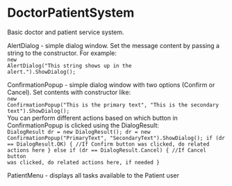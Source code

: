 # DoctorPatientSystem
Basic doctor and patient service system.


AlertDialog - simple dialog window. Set the message content by passing a string to the constructor. For example:
<br/><code>new AlertDialog("This string shows up in the alert.").ShowDialog();</code>
 
ConfirmationPopup - simple dialog window with two options (Confirm or Cancel). Set contents with constructor like:
</br><code>new ConfirmationPopup("This is the primary text", "This is the secondary text").ShowDialog();</code></br>
You can perform different actions based on which button in ConfirmationPopup is clicked using the DialogResult:
<br/><code>DialogResult dr = new DialogResult();
 dr = new ConfirmationPopup("PrimaryText", "SecondaryText").ShowDialog();
 if (dr == DialogResult.OK) {
     //If Confirm button was clicked, do related actions here
 }
 else if (dr == DialogResult.Cancel) {
     //If Cancel button was clicked, do related actions here, if needed
 }</code>


PatientMenu - displays all tasks available to the Patient user
